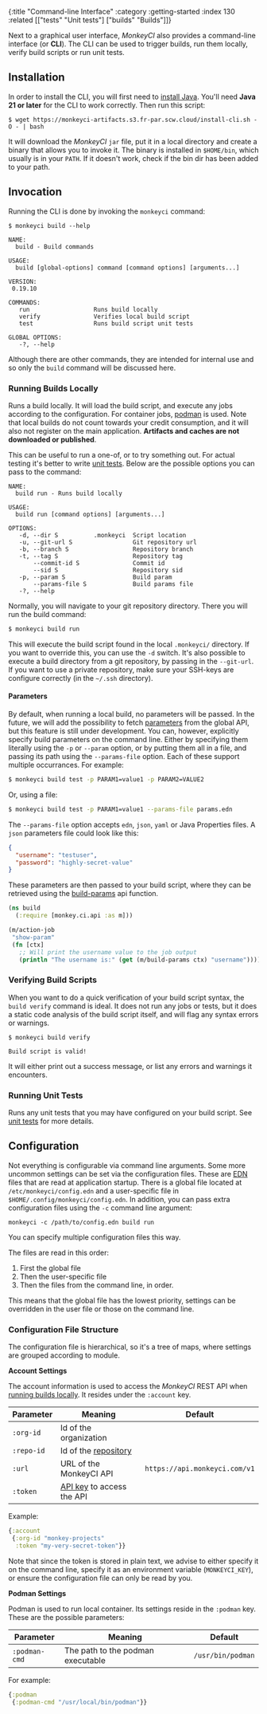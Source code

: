 {:title "Command-line Interface"
 :category :getting-started
 :index 130
 :related [["tests" "Unit tests"]
           ["builds" "Builds"]]}

Next to a graphical user interface, *MonkeyCI* also provides a command-line
interface (or **CLI**).  The CLI can be used to trigger builds, run them locally,
verify build scripts or run unit tests.

## Installation

In order to install the CLI, you will first need to [install Java](https://www.oracle.com/javadownload).  You'll need **Java 21 or later** for the CLI to work correctly.  Then run this script:

```shell
$ wget https://monkeyci-artifacts.s3.fr-par.scw.cloud/install-cli.sh -O - | bash
```

It will download the *MonkeyCI* `jar` file, put it in a local directory and
create a binary that allows you to invoke it.  The binary is installed in `$HOME/bin`,
which usually is in your `PATH`.  If it doesn't work, check if the bin dir has been
added to your path.

## Invocation

Running the CLI is done by invoking the `monkeyci` command:

```shell
$ monkeyci build --help

NAME:
  build - Build commands

USAGE:
  build [global-options] command [command options] [arguments...]

VERSION:
 0.19.10

COMMANDS:
   run                  Runs build locally
   verify               Verifies local build script
   test                 Runs build script unit tests

GLOBAL OPTIONS:
   -?, --help
```

Although there are other commands, they are intended for internal use and so only
the `build` command will be discussed here.

### Running Builds Locally

Runs a build locally.  It will load the build script, and execute any jobs according
to the configuration.  For container jobs, [podman](https://podman.io) is used.  Note
that local builds do not count towards your credit consumption, and it will also not
register on the main application.  **Artifacts and caches are not downloaded or
published**.

This can be useful to run a one-of, or to try something out.  For actual testing it's better
to write [unit tests](tests).  Below are the possible options you can pass to the command:

```shell
NAME:
  build run - Runs build locally

USAGE:
  build run [command options] [arguments...]

OPTIONS:
   -d, --dir S          .monkeyci  Script location
   -u, --git-url S                 Git repository url
   -b, --branch S                  Repository branch
   -t, --tag S                     Repository tag
       --commit-id S               Commit id
       --sid S                     Repository sid
   -p, --param S                   Build param
       --params-file S             Build params file
   -?, --help
```

Normally, you will navigate to your git repository directory.  There you will run
the build command:
```bash
$ monkeyci build run
```

This will execute the build script found in the local `.monkeyci/` directory.  If you
want to override this, you can use the `-d` switch.  It's also possible to execute a
build directory from a git repository, by passing in the `--git-url`.  If you want to
use a private repository, make sure your SSH-keys are configure correctly (in the `~/.ssh`
directory).

#### Parameters

By default, when running a local build, no parameters will be passed.  In the future,
we will add the possibility to fetch [parameters](params) from the global API, but this
feature is still under development.  You can, however, explicitly specify build parameters
on the command line.  Either by specifying them literally using the `-p` or `--param`
option, or by putting them all in a file, and passing its path using the `--params-file`
option.  Each of these support multiple occurrances.  For example:

```bash
$ monkeyci build test -p PARAM1=value1 -p PARAM2=VALUE2
```

Or, using a file:
```bash
$ monkeyci build test -p PARAM1=value1 --params-file params.edn
```

The `--params-file` option accepts `edn`, `json`, `yaml` or Java Properties files.
A `json` parameters file could look like this:

```json
{
  "username": "testuser",
  "password": "highly-secret-value"
}
```

These parameters are then passed to your build script, where they can be retrieved
using the [build-params](https://cljdoc.org/d/com.monkeyci/app/0.19.7.1/api/monkey.ci.api#build-params) api function.

```clojure
(ns build
  (:require [monkey.ci.api :as m]))

(m/action-job
 "show-param"
 (fn [ctx]
   ;; Will print the username value to the job output
   (println "The username is:" (get (m/build-params ctx) "username"))))
```

### Verifying Build Scripts

When you want to do a quick verification of your build script syntax, the `build verify`
command is ideal.  It does not run any jobs or tests, but it does a static code analysis
of the build script itself, and will flag any syntax errors or warnings.

```shell
$ monkeyci build verify

Build script is valid!
```

It will either print out a success message, or list any errors and warnings it encounters.

### Running Unit Tests

Runs any unit tests that you may have configured on your build script.  See [unit
tests](tests/) for more details.

## Configuration

Not everything is configurable via command line arguments.  Some more uncommon
settings can be set via the configuration files.  These are [EDN](https://github.com/edn-format/edn)
files that are read at application startup.  There is a global file located
at `/etc/monkeyci/config.edn` and a user-specific file in `$HOME/.config/monkeyci/config.edn`.
In addition, you can pass extra configuration files using the `-c` command line
argument:

```shell
monkeyci -c /path/to/config.edn build run
```

You can specify multiple configuration files this way.

The files are read in this order:

  1. First the global file
  2. Then the user-specific file
  3. Then the files from the command line, in order.

This means that the global file has the lowest priority, settings can be
overridden in the user file or those on the command line.

### Configuration File Structure

The configuration file is hierarchical, so it's a tree of maps, where
settings are grouped according to module.

**Account Settings**

The account information is used to access the *MonkeyCI* REST API when
[running builds locally](local-builds).  It resides under the `:account` key.

|Parameter|Meaning|Default|
|---|---|---|
|`:org-id`|Id of the organization||
|`:repo-id`|Id of the [repository](repos)||
|`:url`|URL of the MonkeyCI API|`https://api.monkeyci.com/v1`|
|`:token`|[API key](api-keys) to access the API||

Example:
```clojure
{:account
 {:org-id "monkey-projects"
  :token "my-very-secret-token"}}
```

Note that since the token is stored in plain text, we advise to either specify it on
the command line, specify it as an environment variable (`MONKEYCI_KEY`), or
ensure the configuration file can only be read by you.

**Podman Settings**

Podman is used to run local container.  Its settings reside in the `:podman`
key.  These are the possible parameters:

|Parameter|Meaning|Default|
|---|---|---|
|`:podman-cmd`|The path to the podman executable|`/usr/bin/podman`|

For example:
```clojure
{:podman
 {:podman-cmd "/usr/local/bin/podman"}}
```